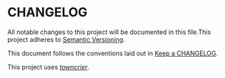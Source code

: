 # CHANGELOG

All notable changes to this project will be documented in this file.This
project adheres to [Semantic Versioning](https://semver.org/).

This document follows the conventions laid out in [Keep a CHANGELOG](https://keepachangelog.com/en/1.0.0).

This project uses [*towncrier*](https://towncrier.readthedocs.io/).

<!-- towncrier release notes start -->

